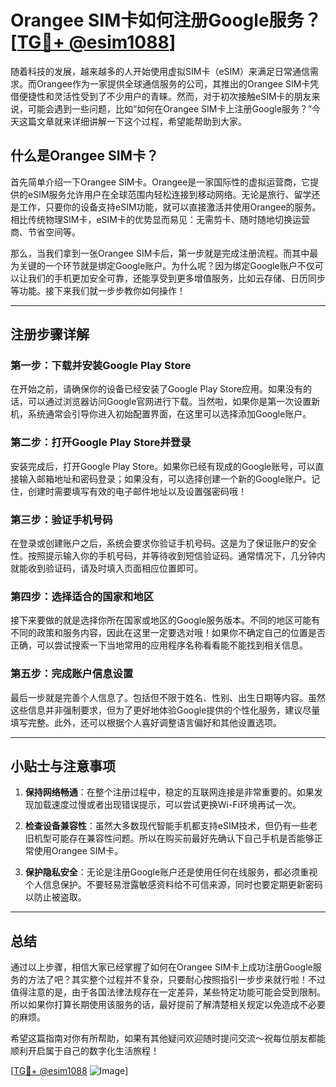 # Orangee SIM卡如何注册Google服务？[[TG💪+ @esim1088](https://t.me/s/esim1088)]

随着科技的发展，越来越多的人开始使用虚拟SIM卡（eSIM）来满足日常通信需求。而Orangee作为一家提供全球通信服务的公司，其推出的Orangee SIM卡凭借便捷性和灵活性受到了不少用户的青睐。然而，对于初次接触eSIM卡的朋友来说，可能会遇到一些问题，比如“如何在Orangee SIM卡上注册Google服务？”今天这篇文章就来详细讲解一下这个过程，希望能帮助到大家。

## 什么是Orangee SIM卡？

首先简单介绍一下Orangee SIM卡。Orangee是一家国际性的虚拟运营商，它提供的eSIM服务允许用户在全球范围内轻松连接到移动网络。无论是旅行、留学还是工作，只要你的设备支持eSIM功能，就可以直接激活并使用Orangee的服务。相比传统物理SIM卡，eSIM卡的优势显而易见：无需剪卡、随时随地切换运营商、节省空间等。

那么，当我们拿到一张Orangee SIM卡后，第一步就是完成注册流程。而其中最为关键的一个环节就是绑定Google账户。为什么呢？因为绑定Google账户不仅可以让我们的手机更加安全可靠，还能享受到更多增值服务，比如云存储、日历同步等功能。接下来我们就一步步教你如何操作！

---

## 注册步骤详解

### 第一步：下载并安装Google Play Store

在开始之前，请确保你的设备已经安装了Google Play Store应用。如果没有的话，可以通过浏览器访问Google官网进行下载。当然啦，如果你是第一次设置新机，系统通常会引导你进入初始配置界面，在这里可以选择添加Google账户。

### 第二步：打开Google Play Store并登录

安装完成后，打开Google Play Store。如果你已经有现成的Google账号，可以直接输入邮箱地址和密码登录；如果没有，可以选择创建一个新的Google账户。记住，创建时需要填写有效的电子邮件地址以及设置强密码哦！

### 第三步：验证手机号码

在登录或创建账户之后，系统会要求你验证手机号码。这是为了保证账户的安全性。按照提示输入你的手机号码，并等待收到短信验证码。通常情况下，几分钟内就能收到验证码，请及时填入页面相应位置即可。

### 第四步：选择适合的国家和地区

接下来要做的就是选择你所在国家或地区的Google服务版本。不同的地区可能有不同的政策和服务内容，因此在这里一定要选对哦！如果你不确定自己的位置是否正确，可以尝试搜索一下当地常用的应用程序名称看看能不能找到相关信息。

### 第五步：完成账户信息设置

最后一步就是完善个人信息了。包括但不限于姓名、性别、出生日期等内容。虽然这些信息并非强制要求，但为了更好地体验Google提供的个性化服务，建议尽量填写完整。此外，还可以根据个人喜好调整语言偏好和其他设置选项。

---

## 小贴士与注意事项

1. **保持网络畅通**：在整个注册过程中，稳定的互联网连接是非常重要的。如果发现加载速度过慢或者出现错误提示，可以尝试更换Wi-Fi环境再试一次。
   
2. **检查设备兼容性**：虽然大多数现代智能手机都支持eSIM技术，但仍有一些老旧机型可能存在兼容性问题。所以在购买前最好先确认下自己手机是否能够正常使用Orangee SIM卡。

3. **保护隐私安全**：无论是注册Google账户还是使用任何在线服务，都必须重视个人信息保护。不要轻易泄露敏感资料给不可信来源，同时也要定期更新密码以防止被盗取。

---

## 总结

通过以上步骤，相信大家已经掌握了如何在Orangee SIM卡上成功注册Google服务的方法了吧？其实整个过程并不复杂，只要耐心按照指引一步步来就行啦！不过值得注意的是，由于各国法律法规存在一定差异，某些特定功能可能会受到限制。所以如果你打算长期使用该服务的话，最好提前了解清楚相关规定以免造成不必要的麻烦。

希望这篇指南对你有所帮助，如果有其他疑问欢迎随时提问交流～祝每位朋友都能顺利开启属于自己的数字化生活旅程！

[[TG💪+ @esim1088](https://t.me/s/esim1088) ![Image](https://i.postimg.cc/4NQfJmqS/Snipaste-2025-05-13-00-14-12.png)]